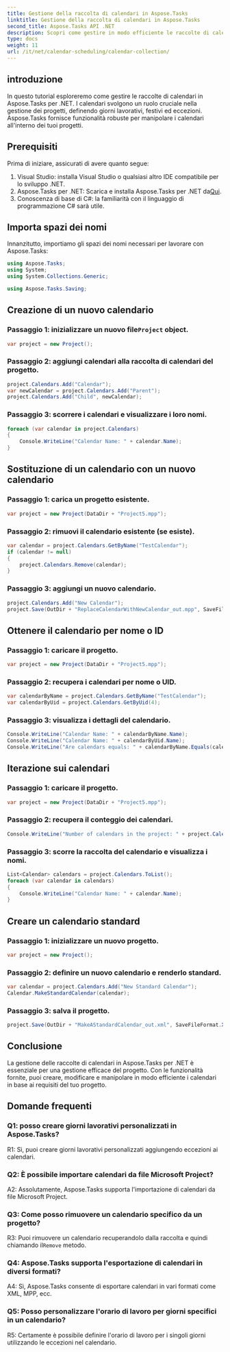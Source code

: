 ```yaml
---
title: Gestione della raccolta di calendari in Aspose.Tasks
linktitle: Gestione della raccolta di calendari in Aspose.Tasks
second_title: Aspose.Tasks API .NET
description: Scopri come gestire in modo efficiente le raccolte di calendari in Aspose.Tasks per .NET. Crea, modifica e manipola i calendari con facilità.
type: docs
weight: 11
url: /it/net/calendar-scheduling/calendar-collection/
---
```

## introduzione

In questo tutorial esploreremo come gestire le raccolte di calendari in Aspose.Tasks per .NET. I calendari svolgono un ruolo cruciale nella gestione dei progetti, definendo giorni lavorativi, festivi ed eccezioni. Aspose.Tasks fornisce funzionalità robuste per manipolare i calendari all'interno dei tuoi progetti.

## Prerequisiti

Prima di iniziare, assicurati di avere quanto segue:

1. Visual Studio: installa Visual Studio o qualsiasi altro IDE compatibile per lo sviluppo .NET.
2.  Aspose.Tasks per .NET: Scarica e installa Aspose.Tasks per .NET da[Qui](https://releases.aspose.com/tasks/net/).
3. Conoscenza di base di C#: la familiarità con il linguaggio di programmazione C# sarà utile.

## Importa spazi dei nomi

Innanzitutto, importiamo gli spazi dei nomi necessari per lavorare con Aspose.Tasks:

```csharp
using Aspose.Tasks;
using System;
using System.Collections.Generic;

using Aspose.Tasks.Saving;

```

## Creazione di un nuovo calendario

###  Passaggio 1: inizializzare un nuovo file`Project` object.
```csharp
var project = new Project();
```

### Passaggio 2: aggiungi calendari alla raccolta di calendari del progetto.
```csharp
project.Calendars.Add("Calendar");
var newCalendar = project.Calendars.Add("Parent");
project.Calendars.Add("Child", newCalendar);
```

### Passaggio 3: scorrere i calendari e visualizzare i loro nomi.
```csharp
foreach (var calendar in project.Calendars)
{
    Console.WriteLine("Calendar Name: " + calendar.Name);
}
```

## Sostituzione di un calendario con un nuovo calendario

### Passaggio 1: carica un progetto esistente.
```csharp
var project = new Project(DataDir + "Project5.mpp");
```

### Passaggio 2: rimuovi il calendario esistente (se esiste).
```csharp
var calendar = project.Calendars.GetByName("TestCalendar");
if (calendar != null)
{
    project.Calendars.Remove(calendar);
}
```

### Passaggio 3: aggiungi un nuovo calendario.
```csharp
project.Calendars.Add("New Calendar");
project.Save(OutDir + "ReplaceCalendarWithNewCalendar_out.mpp", SaveFileFormat.Mpp);
```

## Ottenere il calendario per nome o ID

### Passaggio 1: caricare il progetto.
```csharp
var project = new Project(DataDir + "Project5.mpp");
```

### Passaggio 2: recupera i calendari per nome o UID.
```csharp
var calendarByName = project.Calendars.GetByName("TestCalendar");
var calendarByUid = project.Calendars.GetByUid(4);
```

### Passaggio 3: visualizza i dettagli del calendario.
```csharp
Console.WriteLine("Calendar Name: " + calendarByName.Name);
Console.WriteLine("Calendar Name: " + calendarByUid.Name);
Console.WriteLine("Are calendars equals: " + calendarByName.Equals(calendarByUid));
```

## Iterazione sui calendari

### Passaggio 1: caricare il progetto.
```csharp
var project = new Project(DataDir + "Project5.mpp");
```

### Passaggio 2: recupera il conteggio dei calendari.
```csharp
Console.WriteLine("Number of calendars in the project: " + project.Calendars.Count);
```

### Passaggio 3: scorre la raccolta del calendario e visualizza i nomi.
```csharp
List<Calendar> calendars = project.Calendars.ToList();
foreach (var calendar in calendars)
{
    Console.WriteLine("Calendar Name: " + calendar.Name);
}
```

## Creare un calendario standard

### Passaggio 1: inizializzare un nuovo progetto.
```csharp
var project = new Project();
```

### Passaggio 2: definire un nuovo calendario e renderlo standard.
```csharp
var calendar = project.Calendars.Add("New Standard Calendar");
Calendar.MakeStandardCalendar(calendar);
```

### Passaggio 3: salva il progetto.
```csharp
project.Save(OutDir + "MakeAStandardCalendar_out.xml", SaveFileFormat.Xml);
```

## Conclusione

La gestione delle raccolte di calendari in Aspose.Tasks per .NET è essenziale per una gestione efficace del progetto. Con le funzionalità fornite, puoi creare, modificare e manipolare in modo efficiente i calendari in base ai requisiti del tuo progetto.

## Domande frequenti

### Q1: posso creare giorni lavorativi personalizzati in Aspose.Tasks?

R1: Sì, puoi creare giorni lavorativi personalizzati aggiungendo eccezioni ai calendari.

### Q2: È possibile importare calendari da file Microsoft Project?

A2: Assolutamente, Aspose.Tasks supporta l'importazione di calendari da file Microsoft Project.

### Q3: Come posso rimuovere un calendario specifico da un progetto?

R3: Puoi rimuovere un calendario recuperandolo dalla raccolta e quindi chiamando il`Remove` metodo.

### Q4: Aspose.Tasks supporta l'esportazione di calendari in diversi formati?

A4: Sì, Aspose.Tasks consente di esportare calendari in vari formati come XML, MPP, ecc.

### Q5: Posso personalizzare l'orario di lavoro per giorni specifici in un calendario?

R5: Certamente è possibile definire l'orario di lavoro per i singoli giorni utilizzando le eccezioni nel calendario.